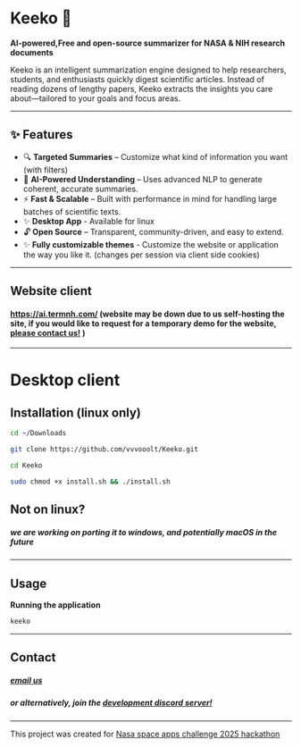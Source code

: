 # Keeko 🚀  
**AI-powered,Free and open-source summarizer for NASA & NIH research documents**  

Keeko is an intelligent summarization engine designed to help researchers, students, and enthusiasts quickly digest scientific articles. Instead of reading dozens of lengthy papers, Keeko extracts the insights you care about—tailored to your goals and focus areas.  

---

## ✨ Features  
- 🔍 **Targeted Summaries** – Customize what kind of information you want (with filters) 
- 🧠 **AI-Powered Understanding** – Uses advanced NLP to generate coherent, accurate summaries.  
- ⚡ **Fast & Scalable** – Built with performance in mind for handling large batches of scientific texts.  
- ✨ **Desktop App** - Available for linux 
- 🔓 **Open Source** – Transparent, community-driven, and easy to extend.  
- ✨ **Fully customizable themes** - Customize the website or application the way you like it. (changes per session via client side cookies)

---
## Website client

#### https://ai.termnh.com/ (website may be down due to us self-hosting the site, if you would like to request for a temporary demo for the website, [please contact us!](https://github.com/vvvooolt/Keeko/tree/production/#Contact) )
---
# Desktop client
## Installation (linux only)
```sh
cd ~/Downloads

git clone https://github.com/vvvooolt/Keeko.git

cd Keeko

sudo chmod +x install.sh && ./install.sh
```
## Not on linux?
##### we are working on porting it to windows, and potentially macOS in the future
---
## Usage
**Running the application**
```sh
keeko
```
---
## Contact
##### [email us](mailto:contact@keeko.termnh.com)
##### or alternatively, join the [development discord server!](https://discord.gg/NGdepUFaec)
---
This project was created for [Nasa space apps challenge 2025 hackathon](https://www.spaceappschallenge.org/2025/)


